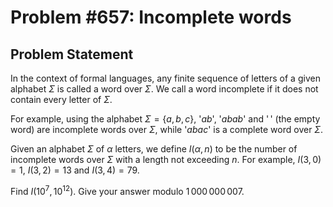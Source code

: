 # Problem #657: Incomplete words 

## Problem Statement 

In the context of formal languages, any finite sequence of letters of a given alphabet $\Sigma$ is called a word over $\Sigma$. We call a word incomplete if it does not contain every letter of $\Sigma$.

For example, using the alphabet $\Sigma=\{ a, b, c\}$, '$ab$', '$abab$' and '$\,$' (the empty word) are incomplete words over $\Sigma$, while '$abac$' is a complete word over $\Sigma$.

Given an alphabet $\Sigma$ of $\alpha$ letters, we define $I(\alpha,n)$ to be the number of incomplete words over $\Sigma$ with a length not exceeding $n$. 
For example, $I(3,0)=1$, $I(3,2)=13$ and $I(3,4)=79$.

Find $I(10^7,10^{12})$. Give your answer modulo $1\,000\,000\,007$.
